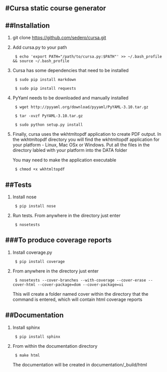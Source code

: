 #Cursa static course generator
------------------------------------------

##Installation
-------------

1. git clone https://github.com/sedero/cursa.git

2. Add cursa.py to your path


        $ echo 'export PATH="/path/to/cursa.py:$PATH"' >> ~/.bash_profile && source ~/.bash_profile

3. Cursa has some dependencies that need to be installed


        $ sudo pip install markdown
	 
        $ sudo pip install requests
	 

4. PyYaml needs to be downloaded and manually installed


        $ wget http://pyyaml.org/download/pyyaml/PyYAML-3.10.tar.gz
	 
        $ tar -xvzf PyYAML-3.10.tar.gz
	 
        $ sudo python setup.py install 
	

5. Finally, cursa uses the wkhtmltopdf application to create PDF output. In the wkhtmltopdf directory you will
   find the wkhtmltopdf application for your platform - Linux, Mac OSx or Windows.
   Put all the files in the directory labled with your platform into the DATA folder

   You may need to make the application executable

        $ chmod +x wkhtmltopdf


##Tests
------

1. Install nose


        $ pip install nose

2. Run tests. From anywhere in the directory just enter 


        $ nosetests

###To produce coverage reports
------------------------------

1. Install coverage.py


        $ pip install coverage

2. From anywhere in the directory just enter


        $ nosetests --cover-branches --with-coverage --cover-erase --cover-html --cover-package=dom --cover-package=ui

   This will create a folder named cover within the directory that the command is entered, which will contain html coverage reports

##Documentation
----------------

1. Install sphinx


        $ pip install sphinx

2. From within the documentation directory


        $ make html

   The documentation will be created in documentation/_build/html

